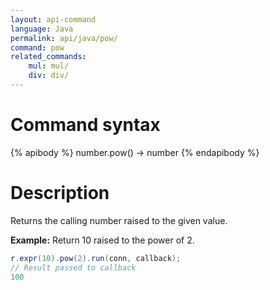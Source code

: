 ```yaml
---
layout: api-command
language: Java
permalink: api/java/pow/
command: pow
related_commands:
    mul: mul/
    div: div/
---
```

# Command syntax #

{% apibody %}
number.pow() &rarr; number
{% endapibody %}

# Description #

Returns the calling number raised to the given value.

__Example:__ Return 10 raised to the power of 2.

```java
r.expr(10).pow(2).run(conn, callback);
// Result passed to callback
100
```
